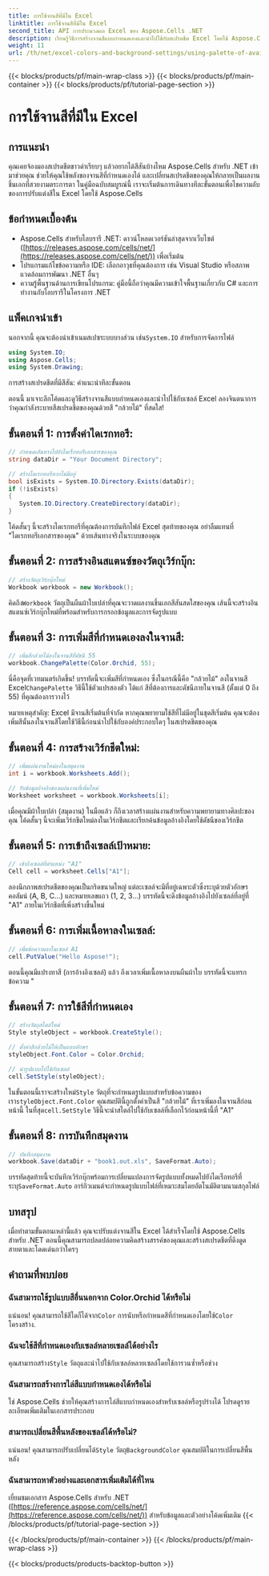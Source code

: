 ```yaml
---
title: การใช้จานสีที่มีใน Excel
linktitle: การใช้จานสีที่มีใน Excel
second_title: API การประมวลผล Excel ของ Aspose.Cells .NET
description: เรียนรู้วิธีการสร้างจานสีแบบกำหนดเองและนำไปใช้กับสเปรดชีต Excel โดยใช้ Aspose.Cells สำหรับ .NET เพิ่มความน่าสนใจให้กับข้อมูลของคุณด้วยสีสันสดใสและตัวเลือกการจัดรูปแบบ
weight: 11
url: /th/net/excel-colors-and-background-settings/using-palette-of-available-colors/
---
```


{{< blocks/products/pf/main-wrap-class >}}
{{< blocks/products/pf/main-container >}}
{{< blocks/products/pf/tutorial-page-section >}}

# การใช้จานสีที่มีใน Excel

## การแนะนำ
คุณเคยจ้องมองสเปรดชีตขาวดำเรียบๆ แล้วอยากได้สีสันบ้างไหม Aspose.Cells สำหรับ .NET เข้ามาช่วยคุณ ช่วยให้คุณใช้พลังของจานสีที่กำหนดเองได้ และเปลี่ยนสเปรดชีตของคุณให้กลายเป็นผลงานชิ้นเอกที่สวยงามตระการตา ในคู่มือฉบับสมบูรณ์นี้ เราจะเริ่มต้นการเดินทางทีละขั้นตอนเพื่อไขความลับของการปรับแต่งสีใน Excel โดยใช้ Aspose.Cells 

## ข้อกำหนดเบื้องต้น

- Aspose.Cells สำหรับไลบรารี .NET: ดาวน์โหลดเวอร์ชันล่าสุดจากเว็บไซต์ ([https://releases.aspose.com/cells/net/](https://releases.aspose.com/cells/net/)) เพื่อเริ่มต้น 
- โปรแกรมแก้ไขข้อความหรือ IDE: เลือกอาวุธที่คุณต้องการ เช่น Visual Studio หรือสภาพแวดล้อมการพัฒนา .NET อื่นๆ 
- ความรู้พื้นฐานด้านการเขียนโปรแกรม: คู่มือนี้ถือว่าคุณมีความเข้าใจพื้นฐานเกี่ยวกับ C# และการทำงานกับไลบรารีในโครงการ .NET

## แพ็คเกจนำเข้า

 นอกจากนี้ คุณจะต้องนำเข้าเนมสเปซระบบบางส่วน เช่น`System.IO` สำหรับการจัดการไฟล์ 

```csharp
using System.IO;
using Aspose.Cells;
using System.Drawing;
```

การสร้างสเปรดชีตที่มีสีสัน: คำแนะนำทีละขั้นตอน

ตอนนี้ มาเจาะลึกโค้ดและดูวิธีสร้างจานสีแบบกำหนดเองและนำไปใช้กับเซลล์ Excel ลองจินตนาการว่าคุณกำลังระบายสีสเปรดชีตของคุณด้วยสี "กล้วยไม้" ที่สดใส!

## ขั้นตอนที่ 1: การตั้งค่าไดเรกทอรี:

```csharp
// กำหนดเส้นทางไปยังไดเร็กทอรีเอกสารของคุณ
string dataDir = "Your Document Directory";

// สร้างไดเรกทอรีหากไม่มีอยู่
bool isExists = System.IO.Directory.Exists(dataDir);
if (!isExists)
{
   System.IO.Directory.CreateDirectory(dataDir);
}
```

โค้ดสั้นๆ นี้จะสร้างไดเรกทอรีที่คุณต้องการบันทึกไฟล์ Excel สุดท้ายของคุณ อย่าลืมแทนที่ "ไดเรกทอรีเอกสารของคุณ" ด้วยเส้นทางจริงในระบบของคุณ

## ขั้นตอนที่ 2: การสร้างอินสแตนซ์ของวัตถุเวิร์กบุ๊ก:

```csharp
// สร้างวัตถุเวิร์กบุ๊กใหม่
Workbook workbook = new Workbook();
```

 คิดถึง`Workbook` วัตถุเป็นผืนผ้าใบเปล่าที่คุณจะวาดผลงานชิ้นเอกสีสันสดใสของคุณ เส้นนี้จะสร้างอินสแตนซ์เวิร์กบุ๊กใหม่ที่พร้อมสำหรับการกรอกข้อมูลและการจัดรูปแบบ

## ขั้นตอนที่ 3: การเพิ่มสีที่กำหนดเองลงในจานสี:

```csharp
// เพิ่มสีกล้วยไม้ลงในจานสีที่ดัชนี 55
workbook.ChangePalette(Color.Orchid, 55);
```

นี่คือจุดที่เวทมนตร์เกิดขึ้น! บรรทัดนี้จะเพิ่มสีที่กำหนดเอง ซึ่งในกรณีนี้คือ "กล้วยไม้" ลงในจานสี Excel`ChangePalette` วิธีนี้ใช้ตัวแปรสองตัว ได้แก่ สีที่ต้องการและดัชนีภายในจานสี (ตั้งแต่ 0 ถึง 55) ที่คุณต้องการวางไว้ 

หมายเหตุสำคัญ: Excel มีจานสีเริ่มต้นที่จำกัด หากคุณพยายามใช้สีที่ไม่มีอยู่ในชุดสีเริ่มต้น คุณจะต้องเพิ่มสีนั้นลงในจานสีโดยใช้วิธีนี้ก่อนนำไปใช้กับองค์ประกอบใดๆ ในสเปรดชีตของคุณ

## ขั้นตอนที่ 4: การสร้างเวิร์กชีตใหม่:

```csharp
// เพิ่มแผ่นงานใหม่ลงในสมุดงาน
int i = workbook.Worksheets.Add();

// รับข้อมูลอ้างอิงของแผ่นงานที่เพิ่มใหม่
Worksheet worksheet = workbook.Worksheets[i];
```

เมื่อคุณมีผ้าใบเปล่า (สมุดงาน) ในมือแล้ว ก็ถึงเวลาสร้างแผ่นงานสำหรับความพยายามทางศิลปะของคุณ โค้ดสั้นๆ นี้จะเพิ่มเวิร์กชีตใหม่ลงในเวิร์กชีตและเรียกค้นข้อมูลอ้างอิงโดยใช้ดัชนีของเวิร์กชีต

## ขั้นตอนที่ 5: การเข้าถึงเซลล์เป้าหมาย:

```csharp
// เข้าถึงเซลล์ที่ตำแหน่ง "A1"
Cell cell = worksheet.Cells["A1"];
```

ลองนึกภาพสเปรดชีตของคุณเป็นกริดขนาดใหญ่ แต่ละเซลล์จะมีที่อยู่เฉพาะตัวซึ่งระบุด้วยตัวอักษรคอลัมน์ (A, B, C...) และหมายเลขแถว (1, 2, 3...) บรรทัดนี้จะดึงข้อมูลอ้างอิงไปยังเซลล์ที่อยู่ที่ "A1" ภายในเวิร์กชีตที่เพิ่งสร้างขึ้นใหม่

## ขั้นตอนที่ 6: การเพิ่มเนื้อหาลงในเซลล์:

```csharp
// เพิ่มข้อความลงในเซลล์ A1
cell.PutValue("Hello Aspose!");
```

ตอนนี้คุณมีแปรงทาสี (การอ้างอิงเซลล์) แล้ว ถึงเวลาเพิ่มเนื้อหาลงบนผืนผ้าใบ บรรทัดนี้จะแทรกข้อความ "

## ขั้นตอนที่ 7: การใช้สีที่กำหนดเอง

```csharp
// สร้างวัตถุสไตล์ใหม่
Style styleObject = workbook.CreateStyle();

// ตั้งค่าสีกล้วยไม้ให้เป็นแบบอักษร
styleObject.Font.Color = Color.Orchid;

// นำรูปแบบไปใช้กับเซลล์
cell.SetStyle(styleObject);
```

 ในขั้นตอนนี้เราจะสร้างใหม่`Style` วัตถุที่จะกำหนดรูปแบบสำหรับข้อความของเรา`styleObject.Font.Color` คุณสมบัตินี้ถูกตั้งค่าเป็นสี "กล้วยไม้" ที่เราเพิ่มลงในจานสีก่อนหน้านี้ ในที่สุด`cell.SetStyle` วิธีนี้จะนำสไตล์ไปใช้กับเซลล์ที่เลือกไว้ก่อนหน้านี้ที่ "A1"

## ขั้นตอนที่ 8: การบันทึกสมุดงาน

```csharp
// บันทึกสมุดงาน
workbook.Save(dataDir + "book1.out.xls", SaveFormat.Auto);
```

บรรทัดสุดท้ายนี้จะบันทึกเวิร์กบุ๊กพร้อมการเปลี่ยนแปลงการจัดรูปแบบทั้งหมดไปยังไดเร็กทอรีที่ระบุ`SaveFormat.Auto` อาร์กิวเมนต์จะกำหนดรูปแบบไฟล์ที่เหมาะสมโดยอัตโนมัติตามนามสกุลไฟล์

## บทสรุป

เมื่อทำตามขั้นตอนเหล่านี้แล้ว คุณจะปรับแต่งจานสีใน Excel ได้สำเร็จโดยใช้ Aspose.Cells สำหรับ .NET ตอนนี้คุณสามารถปลดปล่อยความคิดสร้างสรรค์ของคุณและสร้างสเปรดชีตที่ดึงดูดสายตาและโดดเด่นกว่าใครๆ 

## คำถามที่พบบ่อย

### ฉันสามารถใช้รูปแบบสีอื่นนอกจาก Color.Orchid ได้หรือไม่
 แน่นอน! คุณสามารถใช้สีใดก็ได้จาก`Color` การนับหรือกำหนดสีที่กำหนดเองโดยใช้`Color` โครงสร้าง.

### ฉันจะใช้สีที่กำหนดเองกับเซลล์หลายเซลล์ได้อย่างไร
 คุณสามารถสร้าง`Style` วัตถุและนำไปใช้กับเซลล์หลายเซลล์โดยใช้การวนซ้ำหรือช่วง

### ฉันสามารถสร้างการไล่สีแบบกำหนดเองได้หรือไม่
ใช่ Aspose.Cells ช่วยให้คุณสร้างการไล่สีแบบกำหนดเองสำหรับเซลล์หรือรูปร่างได้ โปรดดูรายละเอียดเพิ่มเติมในเอกสารประกอบ

### สามารถเปลี่ยนสีพื้นหลังของเซลล์ได้หรือไม่?
แน่นอน! คุณสามารถปรับเปลี่ยนได้`Style` วัตถุ`BackgroundColor` คุณสมบัติในการเปลี่ยนสีพื้นหลัง

### ฉันสามารถหาตัวอย่างและเอกสารเพิ่มเติมได้ที่ไหน
เยี่ยมชมเอกสาร Aspose.Cells สำหรับ .NET ([https://reference.aspose.com/cells/net/](https://reference.aspose.com/cells/net/)) สำหรับข้อมูลและตัวอย่างโค้ดเพิ่มเติม
{{< /blocks/products/pf/tutorial-page-section >}}

{{< /blocks/products/pf/main-container >}}
{{< /blocks/products/pf/main-wrap-class >}}

{{< blocks/products/products-backtop-button >}}

